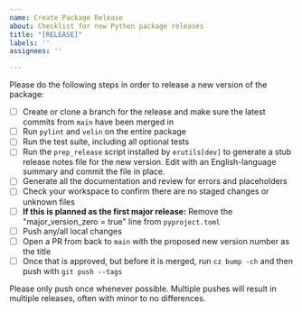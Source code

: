 ```yaml
---
name: Create Package Release
about: Checklist for new Python package releases
title: "[RELEASE]"
labels: ''
assignees: ''

---
```


Please do the following steps in order to release a new version of the package:

- [ ] Create or clone a branch for the release and make sure the latest commits from `main` have been merged in
- [ ] Run `pylint` and `velin` on the entire package
- [ ] Run the test suite, including all optional tests
- [ ] Run the `prep_release` script installed by `erutils[dev]` to generate a stub release notes file for the new version. Edit with an English-language summary and commit the file in place.
- [ ] Generate all the documentation and review for errors and placeholders
- [ ] Check your workspace to confirm there are no staged changes or unknown files
- [ ] **If this is planned as the first major release:** Remove the "major_version_zero = true" line from `pyproject.toml`
- [ ] Push any/all local changes
- [ ] Open a PR from back to `main` with the proposed new version number as the title
- [ ] Once that is approved, but before it is merged, run `cz bump -ch` and then push with `git push --tags`

Please only push once whenever possible. Multiple pushes will result in multiple releases, often with minor to no differences.
